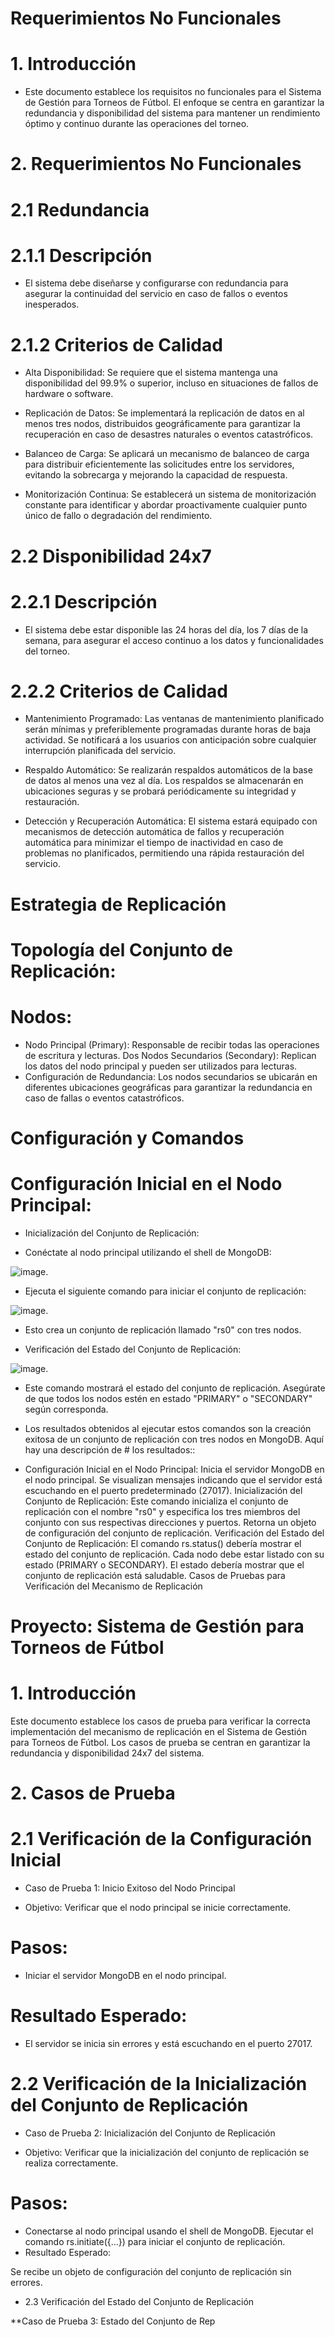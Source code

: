 # Requerimientos No Funcionales

# 1. Introducción

+ Este documento establece los requisitos no funcionales para el Sistema de Gestión para Torneos de Fútbol. El enfoque se centra en garantizar la redundancia y disponibilidad del sistema para mantener un rendimiento óptimo y continuo durante las operaciones del torneo.

# 2. Requerimientos No Funcionales

# 2.1 Redundancia

# 2.1.1 Descripción

+ El sistema debe diseñarse y configurarse con redundancia para asegurar la continuidad del servicio en caso de fallos o eventos inesperados.

# 2.1.2 Criterios de Calidad

+ Alta Disponibilidad: Se requiere que el sistema mantenga una disponibilidad del 99.9% o superior, incluso en situaciones de fallos de hardware o software.

+ Replicación de Datos: Se implementará la replicación de datos en al menos tres nodos, distribuidos geográficamente para garantizar la recuperación en caso de desastres naturales o eventos catastróficos.

+ Balanceo de Carga: Se aplicará un mecanismo de balanceo de carga para distribuir eficientemente las solicitudes entre los servidores, evitando la sobrecarga y mejorando la capacidad de respuesta.

+ Monitorización Continua: Se establecerá un sistema de monitorización constante para identificar y abordar proactivamente cualquier punto único de fallo o degradación del rendimiento.

# 2.2 Disponibilidad 24x7

# 2.2.1 Descripción

+ El sistema debe estar disponible las 24 horas del día, los 7 días de la semana, para asegurar el acceso continuo a los datos y funcionalidades del torneo.

# 2.2.2 Criterios de Calidad

+ Mantenimiento Programado: Las ventanas de mantenimiento planificado serán mínimas y preferiblemente programadas durante horas de baja actividad. Se notificará a los usuarios con anticipación sobre cualquier interrupción planificada del servicio.

+ Respaldo Automático: Se realizarán respaldos automáticos de la base de datos al menos una vez al día. Los respaldos se almacenarán en ubicaciones seguras y se probará periódicamente su integridad y restauración.

+ Detección y Recuperación Automática: El sistema estará equipado con mecanismos de detección automática de fallos y recuperación automática para minimizar el tiempo de inactividad en caso de problemas no planificados, permitiendo una rápida restauración del servicio.

# Estrategia de Replicación

# Topología del Conjunto de Replicación:

# Nodos:
+ Nodo Principal (Primary): Responsable de recibir todas las operaciones de escritura y lecturas.
Dos Nodos Secundarios (Secondary): Replican los datos del nodo principal y pueden ser utilizados para lecturas.
+ Configuración de Redundancia:
Los nodos secundarios se ubicarán en diferentes ubicaciones geográficas para garantizar la redundancia en caso de fallas o eventos catastróficos.

# Configuración y Comandos

# Configuración Inicial en el Nodo Principal:

+ Inicialización del Conjunto de Replicación:

+ Conéctate al nodo principal utilizando el shell de MongoDB:

![image](https://github.com/Njunco/torneo_deportivo/blob/main/Actividad%202/Imagenes%20actividad2/Screenshot%20(3).png).

+ Ejecuta el siguiente comando para iniciar el conjunto de replicación:

![image](https://github.com/Njunco/torneo_deportivo/blob/main/Actividad%202/Imagenes%20actividad2/Screenshot%20(4).png).

+ Esto crea un conjunto de replicación llamado "rs0" con tres nodos.

+ Verificación del Estado del Conjunto de Replicación:

![image](https://github.com/Njunco/torneo_deportivo/blob/main/Actividad%202/Imagenes%20actividad2/Screenshot%20(5).png).

+ Este comando mostrará el estado del conjunto de replicación. Asegúrate de que todos los nodos estén en estado "PRIMARY" o "SECONDARY" según corresponda.

+ Los resultados obtenidos al ejecutar estos comandos son la creación exitosa de un conjunto de replicación con tres nodos en MongoDB. Aquí hay una descripción de # los resultados::

+ Configuración Inicial en el Nodo Principal: Inicia el servidor MongoDB en el nodo principal. Se visualizan mensajes indicando que el servidor está escuchando en el puerto predeterminado (27017).
Inicialización del Conjunto de Replicación: Este comando inicializa el conjunto de replicación con el nombre "rs0" y especifica los tres miembros del conjunto con sus respectivas direcciones y puertos. Retorna un objeto de configuración del conjunto de replicación.
Verificación del Estado del Conjunto de Replicación: El comando rs.status() debería mostrar el estado del conjunto de replicación. Cada nodo debe estar listado con su estado (PRIMARY o SECONDARY). El estado debería mostrar que el conjunto de replicación está saludable.
Casos de Pruebas para Verificación del Mecanismo de Replicación

# Proyecto: Sistema de Gestión para Torneos de Fútbol

# 1. Introducción

Este documento establece los casos de prueba para verificar la correcta implementación del mecanismo de replicación en el Sistema de Gestión para Torneos de Fútbol. Los casos de prueba se centran en garantizar la redundancia y disponibilidad 24x7 del sistema.

# 2. Casos de Prueba

# 2.1 Verificación de la Configuración Inicial

+ Caso de Prueba 1: Inicio Exitoso del Nodo Principal

+ Objetivo: Verificar que el nodo principal se inicie correctamente.

# Pasos:

+ Iniciar el servidor MongoDB en el nodo principal.
# Resultado Esperado:

+ El servidor se inicia sin errores y está escuchando en el puerto 27017.
# 2.2 Verificación de la Inicialización del Conjunto de Replicación

+ Caso de Prueba 2: Inicialización del Conjunto de Replicación

+ Objetivo: Verificar que la inicialización del conjunto de replicación se realiza correctamente.

# Pasos:

+ Conectarse al nodo principal usando el shell de MongoDB.
Ejecutar el comando rs.initiate({...}) para iniciar el conjunto de replicación.
+ Resultado Esperado:

Se recibe un objeto de configuración del conjunto de replicación sin errores.
+ 2.3 Verificación del Estado del Conjunto de Replicación

**Caso de Prueba 3: Estado del Conjunto de Rep


